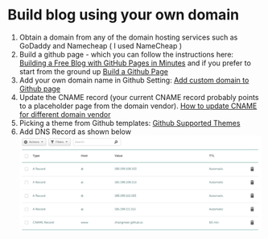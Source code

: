 # Build blog using your own domain

1. Obtain a domain from any of the domain hosting services such as GoDaddy and Namecheap ( I used NameCheap )
2. Build a github page - which you can follow the instructions here: [Building a Free Blog with GitHub Pages in Minutes](https://chadbaldwin.net/2021/03/14/how-to-build-a-sql-blog.html) and if you prefer to start from the ground up [Build a Github Page](https://github.com/skills/github-pages)
3. Add your own domain name in Github Setting: [Add custom domain to Github page](https://docs.github.com/en/pages/configuring-a-custom-domain-for-your-github-pages-site/managing-a-custom-domain-for-your-github-pages-site)
4. Update the CNAME record (your current CNAME record probably points to a placeholder page from the domain vendor). [How to update CNAME for different domain vendor](https://knowledge.hubspot.com/domains-and-urls/update-your-dns-records#instructions-by-dns-provider)
5. Picking a theme from Github templates: [Github Supported Themes](https://pages.github.com/themes/)
6. Add DNS Record as shown below ![DNS instruction](../_images/dns_setup.png)